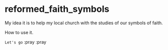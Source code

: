 # reformed_faith_symbols

My idea it is to help my local church with the studies of our symbols of faith. 


How to use it.

`Let's go` :pray :pray
